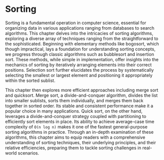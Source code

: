 # Sorting

Sorting is a fundamental operation in computer science, essential for organizing data in various applications ranging from databases to search algorithms. This chapter delves into the intricacies of sorting algorithms, exploring a diverse array of techniques ranging from the straightforward to the sophisticated. Beginning with elementary methods like bogosort, which though impractical, lays a foundation for understanding sorting concepts, we progress through classic algorithms such as bubblesort and insertion sort. These methods, while simple in implementation, offer insights into the mechanics of sorting by iteratively arranging elements into their correct positions. Selection sort further elucidates the process by systematically selecting the smallest or largest element and positioning it appropriately within the sorted sublist.

This chapter then explores more efficient approaches including merge sort and quicksort. Merge sort, a divide-and-conquer algorithm, divides the list into smaller sublists, sorts them individually, and merges them back together in sorted order. Its stable and consistent performance make it a popular choice in many applications. Quick sort, on the other hand, leverages a divide-and-conquer strategy coupled with partitioning to efficiently sort elements in place. Its ability to achieve average-case time complexity of ``O(n log n)`` makes it one of the fastest general-purpose sorting algorithms in practice. Through an in-depth examination of these algorithms, this chapter aims to equip readers with a comprehensive understanding of sorting techniques, their underlying principles, and their relative efficiencies, preparing them to tackle sorting challenges in real-world scenarios.